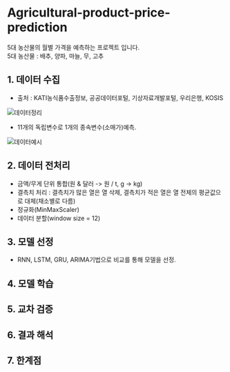 # Agricultural-product-price-prediction
5대 농산물의 월별 가격을 예측하는 프로젝트 입니다.  
5대 농산물 : 배추, 양파, 마늘, 무, 고추  
  
## 1. 데이터 수집
* 출처 : KATI농식품수출정보, 공공데이터포털, 기상자료개발포털, 우리은행, KOSIS

![데이터정리](https://github.com/Ryan0hwan/Agricultural-product-price-prediction/assets/158720833/cec365ac-c1c4-4834-9a56-d1e51384a5e2)  

* 11개의 독립변수로 1개의 종속변수(소매가)예측.

![데이터예시](https://github.com/Ryan0hwan/Agricultural-product-price-prediction/assets/158720833/7381fe57-50a8-4f12-997c-4d16892e62b0)  

## 2. 데이터 전처리
* 금액/무게 단위 통합(원 & 달러 -> 원 / t, g -> kg)
* 결측치 처리 : 결측치가 많은 열은 열 삭제, 결측치가 적은 열은 열 전체의 평균값으로 대체(채소별로 다름)
* 정규화(MinMaxScaler)
* 데이터 분할(window size = 12)
  
## 3. 모델 선정
* RNN, LSTM, GRU, ARIMA기법으로 비교를 통해 모델을 선정.
  
## 4. 모델 학습
## 5. 교차 검증
## 6. 결과 해석
## 7. 한계점
